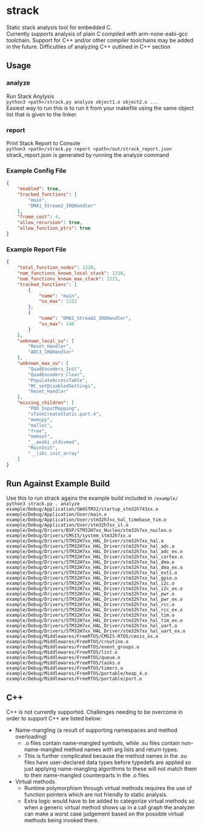 # strack
Static stack analysis tool for embedded C.  
Currently supports analysis of plain C compiled with arm-none-eabi-gcc toolchain.
Support for C++ and/or other compiler toolchains may be added in the future.  Difficulties of analyzing C++ outlined in C++ section

## Usage

### analyze  
Run Stack Anylysis  
`python3 <path>/strack.py analyze object1.o object2.o ...`  
Easiest way to run this is to run it from your makefile using the same object list that is given to the linker.
### report  
Print Stack Report to Console  
`python3 <path>/strack.py report <path>/out/strack_report.json`  
strack_report.json is generated by running the analyze command

### Example Config File
```json
{
    "enabled": true,
    "tracked_functions": [
        "main",
        "DMA1_Stream2_IRQHandler"
    ],
    "frame_cost": 4,
    "allow_recursion": true,
    "allow_function_ptrs": true
}
```
### Example Report File
```json
{
    "total_function_nodes": 1220,
    "num_functions_known_local_stack": 1218,
    "num_functions_known_max_stack": 1215,
    "tracked_functions": [
        {
            "name": "main",
            "su_max": 1232
        },
        {
            "name": "DMA1_Stream2_IRQHandler",
            "su_max": 148
        }
    ],
    "unknown_local_su": [
        "Reset_Handler",
        "ADC3_IRQHandler"
    ],
    "unknown_max_su": [
        "QuadEncoders_Init",
        "QuadEncoders_Clear",
        "PopulateAccessTable",
        "MC_setDisabledSettings",
        "Reset_Handler"
    ],
    "missing_children": [
        "PDO_InputMapping",
        "xTaskCreateStatic.part.4",
        "memcpy",
        "malloc",
        "free",
        "memset",
        "__aeabi_uldivmod",
        "MainInit",
        "__libc_init_array"
    ]
}
```

## Run Against Example Build
Use this to run strack agains the example build included in `/example/`  
`python3 strack.py . analyze example/Debug/Application/SW4STM32/startup_stm32h743xx.o example/Debug/Application/User/main.o example/Debug/Application/User/stm32h7xx_hal_timebase_tim.o example/Debug/Application/User/stm32h7xx_it.o example/Debug/Drivers/BSP/STM32H7xx_Nucleo/stm32h7xx_nucleo.o example/Debug/Drivers/CMSIS/system_stm32h7xx.o example/Debug/Drivers/STM32H7xx_HAL_Driver/stm32h7xx_hal.o example/Debug/Drivers/STM32H7xx_HAL_Driver/stm32h7xx_hal_adc.o example/Debug/Drivers/STM32H7xx_HAL_Driver/stm32h7xx_hal_adc_ex.o example/Debug/Drivers/STM32H7xx_HAL_Driver/stm32h7xx_hal_cortex.o example/Debug/Drivers/STM32H7xx_HAL_Driver/stm32h7xx_hal_dma.o example/Debug/Drivers/STM32H7xx_HAL_Driver/stm32h7xx_hal_dma_ex.o example/Debug/Drivers/STM32H7xx_HAL_Driver/stm32h7xx_hal_exti.o example/Debug/Drivers/STM32H7xx_HAL_Driver/stm32h7xx_hal_gpio.o example/Debug/Drivers/STM32H7xx_HAL_Driver/stm32h7xx_hal_i2c.o example/Debug/Drivers/STM32H7xx_HAL_Driver/stm32h7xx_hal_i2c_ex.o example/Debug/Drivers/STM32H7xx_HAL_Driver/stm32h7xx_hal_pwr.o example/Debug/Drivers/STM32H7xx_HAL_Driver/stm32h7xx_hal_pwr_ex.o example/Debug/Drivers/STM32H7xx_HAL_Driver/stm32h7xx_hal_rcc.o example/Debug/Drivers/STM32H7xx_HAL_Driver/stm32h7xx_hal_rcc_ex.o example/Debug/Drivers/STM32H7xx_HAL_Driver/stm32h7xx_hal_tim.o example/Debug/Drivers/STM32H7xx_HAL_Driver/stm32h7xx_hal_tim_ex.o example/Debug/Drivers/STM32H7xx_HAL_Driver/stm32h7xx_hal_uart.o example/Debug/Drivers/STM32H7xx_HAL_Driver/stm32h7xx_hal_uart_ex.o example/Debug/Middlewares/FreeRTOS/CMSIS-RTOS/cmsis_os.o example/Debug/Middlewares/FreeRTOS/croutine.o example/Debug/Middlewares/FreeRTOS/event_groups.o example/Debug/Middlewares/FreeRTOS/list.o example/Debug/Middlewares/FreeRTOS/queue.o example/Debug/Middlewares/FreeRTOS/tasks.o example/Debug/Middlewares/FreeRTOS/timers.o example/Debug/Middlewares/FreeRTOS/portable/heap_4.o example/Debug/Middlewares/FreeRTOS/portable/port.o`

## C++
C++ is not currently supported.  Challenges needing to be overcome in order to support C++ are listed below:  
 - Name-mangling (a result of supporting namespaces and method overloading)
   - .o files contain name-mangled symbols, while .su files contain non-name-mangled method names with arg lists and return types.
   - This is further complicated because the method names in the .su files have user-declared data types before typedefs are applied so just applying name-mangling algorithms to these will not match them to their name-mangled counterparts in the .o files.
 - Virtual methods
   - Runtime polymorphism through virtual methods requires the use of function pointers which are not friendly to static analysis.
   - Extra logic would have to be added to categorize virtual methods so when a generic virtual method shows up in a call graph the analyzer can make a worst case judgement based on the possible virtual methods being invoked there.
